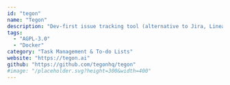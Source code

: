 ```yaml
---
id: "tegon"
name: "Tegon"
description: "Dev-first issue tracking tool (alternative to Jira, Linear)."
tags:
  - "AGPL-3.0"
  - "Docker"
category: "Task Management & To-do Lists"
website: "https://tegon.ai"
github: "https://github.com/tegonhq/tegon"
#image: "/placeholder.svg?height=300&width=400"
---
```


